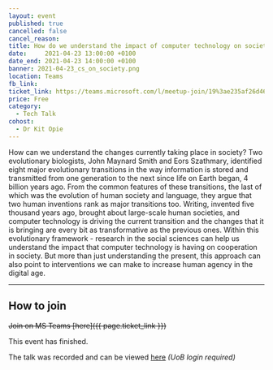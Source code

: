 ```yaml
---
layout: event
published: true
cancelled: false
cancel_reason:
title: How do we understand the impact of computer technology on society?
date:     2021-04-23 13:00:00 +0100
date_end: 2021-04-23 14:00:00 +0100
banner: 2021-04-23_cs_on_society.png
location: Teams
fb_link:
ticket_link: https://teams.microsoft.com/l/meetup-join/19%3ae235af26d46143b39a0d96ba8868edc0%40thread.tacv2/1618997788828?context=%7b%22Tid%22%3a%22b2e47f30-cd7d-4a4e-a5da-b18cf1a4151b%22%2c%22Oid%22%3a%220d659579-563a-463a-9d68-218e3c14fb80%22%7d
price: Free
category:
  - Tech Talk
cohost:
  - Dr Kit Opie
---
```

How can we understand the changes currently taking place in society? Two evolutionary biologists, John Maynard Smith and Eors Szathmary, identified eight major evolutionary transitions in the way information is stored and transmitted from one generation to the next since life on Earth began, 4 billion years ago. From the common features of these transitions, the last of which was the evolution of human society and language, they argue that two human inventions rank as major transitions too. Writing, invented five thousand years ago, brought about large-scale human societies, and computer technology is driving the current transition and the changes that it is bringing are every bit as transformative as the previous ones. Within this evolutionary framework - research in the social sciences can help us understand the impact that computer technology is having on cooperation in society. But more than just understanding the present, this approach can also point to interventions we can make to increase human agency in the digital age.

---
## How to join

~~Join on MS Teams [here]({{ page.ticket_link }})~~

This event has finished.

The talk was recorded and can be viewed [here](https://web.microsoftstream.com/video/df6aa9d0-7d8f-4c4b-bd6d-2c71ae9d8d95) _(UoB login required)_
